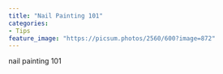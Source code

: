 ```yaml
---
title: "Nail Painting 101"
categories:
- Tips
feature_image: "https://picsum.photos/2560/600?image=872"
---
```


nail painting 101